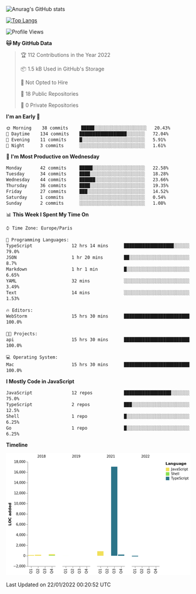 ![Anurag's GitHub stats](https://github-readme-stats.vercel.app/api?username=sufiane&theme=dark&show_icons=true&count_private=true)


[![Top Langs](https://github-readme-stats.vercel.app/api/top-langs/?username=sufiane&layout=compact)](https://github.com/anuraghazra/github-readme-stats)

<!--START_SECTION:waka-->
![Profile Views](http://img.shields.io/badge/Profile%20Views-2-blue)

**🐱 My GitHub Data** 

> 🏆 112 Contributions in the Year 2022
 > 
> 📦 1.5 kB Used in GitHub's Storage 
 > 
> 🚫 Not Opted to Hire
 > 
> 📜 18 Public Repositories 
 > 
> 🔑 0 Private Repositories  
 > 
**I'm an Early 🐤** 

```text
🌞 Morning    38 commits     █████░░░░░░░░░░░░░░░░░░░░   20.43% 
🌆 Daytime    134 commits    ██████████████████░░░░░░░   72.04% 
🌃 Evening    11 commits     █░░░░░░░░░░░░░░░░░░░░░░░░   5.91% 
🌙 Night      3 commits      ░░░░░░░░░░░░░░░░░░░░░░░░░   1.61%

```
📅 **I'm Most Productive on Wednesday** 

```text
Monday       42 commits     █████░░░░░░░░░░░░░░░░░░░░   22.58% 
Tuesday      34 commits     ████░░░░░░░░░░░░░░░░░░░░░   18.28% 
Wednesday    44 commits     ██████░░░░░░░░░░░░░░░░░░░   23.66% 
Thursday     36 commits     ████░░░░░░░░░░░░░░░░░░░░░   19.35% 
Friday       27 commits     ███░░░░░░░░░░░░░░░░░░░░░░   14.52% 
Saturday     1 commits      ░░░░░░░░░░░░░░░░░░░░░░░░░   0.54% 
Sunday       2 commits      ░░░░░░░░░░░░░░░░░░░░░░░░░   1.08%

```


📊 **This Week I Spent My Time On** 

```text
⌚︎ Time Zone: Europe/Paris

💬 Programming Languages: 
TypeScript               12 hrs 14 mins      ███████████████████░░░░░░   79.0% 
JSON                     1 hr 20 mins        ██░░░░░░░░░░░░░░░░░░░░░░░   8.7% 
Markdown                 1 hr 1 min          █░░░░░░░░░░░░░░░░░░░░░░░░   6.65% 
YAML                     32 mins             ░░░░░░░░░░░░░░░░░░░░░░░░░   3.49% 
Text                     14 mins             ░░░░░░░░░░░░░░░░░░░░░░░░░   1.53%

🔥 Editors: 
WebStorm                 15 hrs 30 mins      █████████████████████████   100.0%

🐱‍💻 Projects: 
api                      15 hrs 30 mins      █████████████████████████   100.0%

💻 Operating System: 
Mac                      15 hrs 30 mins      █████████████████████████   100.0%

```

**I Mostly Code in JavaScript** 

```text
JavaScript               12 repos            ██████████████████░░░░░░░   75.0% 
TypeScript               2 repos             ███░░░░░░░░░░░░░░░░░░░░░░   12.5% 
Shell                    1 repo              █░░░░░░░░░░░░░░░░░░░░░░░░   6.25% 
Go                       1 repo              █░░░░░░░░░░░░░░░░░░░░░░░░   6.25%

```


**Timeline**

![Chart not found](https://raw.githubusercontent.com/Sufiane/Sufiane/main/charts/bar_graph.png) 


 Last Updated on 22/01/2022 00:20:52 UTC
<!--END_SECTION:waka-->


<!--
**Sufiane/sufiane** is a ✨ _special_ ✨ repository because its `README.md` (this file) appears on your GitHub profile.

Here are some ideas to get you started:

- 🔭 I’m currently working on ...
- 🌱 I’m currently learning ...
- 👯 I’m looking to collaborate on ...
- 🤔 I’m looking for help with ...
- 💬 Ask me about ...
- 📫 How to reach me: ...
- 😄 Pronouns: ...
- ⚡ Fun fact: ...
-->
